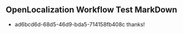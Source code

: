 ## OpenLocalization Workflow Test MarkDown
* ad6bcd6d-68d5-46d9-bda5-714158fb408c thanks!

<!--HONumber=Oct16_HO4-->


